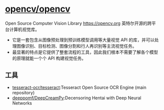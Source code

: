 # [opencv/opencv](https://github.com/opencv/opencv)

Open Source Computer Vision Library https://opencv.org 英特尔开源的跨平台计算机视觉库。

* 它是一套包含从图像预处理到预训练模型调用等大量视觉 API 的库，并可以处理图像识别、目标检测、图像分割和行人再识别等主流视觉任务。
* 最显著的特点是它提供了整套流程的工具，因此我们根本不需要了解各个模型的原理就能一个个 API 构建视觉任务。

## 工具

* [tesseract-ocr/tesseract](https://github.com/tesseract-ocr/tesseract):Tesseract Open Source OCR Engine (main repository)
* [deeppomf/DeepCreamPy](https://github.com/deeppomf/DeepCreamPy):Decensoring Hentai with Deep Neural Networks
